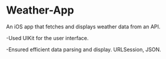 # Weather-App
An iOS app that fetches and displays weather data from an API.

-Used UIKit for the user interface.

-Ensured efficient data parsing and display. URLSession, JSON.
